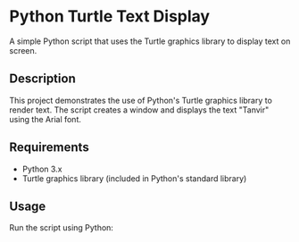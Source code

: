 # Python Turtle Text Display

A simple Python script that uses the Turtle graphics library to display text on screen.

## Description

This project demonstrates the use of Python's Turtle graphics library to render text. The script creates a window and displays the text "Tanvir" using the Arial font.

## Requirements

- Python 3.x
- Turtle graphics library (included in Python's standard library)

## Usage

Run the script using Python: 
